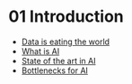 # 01 Introduction

- [Data is eating the world](1-data-is-eating-the-world.md)
- [What is AI](2-what-is-AI.md)
- [State of the art in AI](3-state-of-the-art-in-AI.md)
- [Bottlenecks for AI](4-bottlenecks-for-AI.md)
